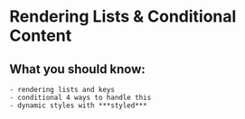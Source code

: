 # Rendering Lists & Conditional Content

## What you should know:
	- rendering lists and keys
    - conditional 4 ways to handle this
    - dynamic styles with ***styled***
    